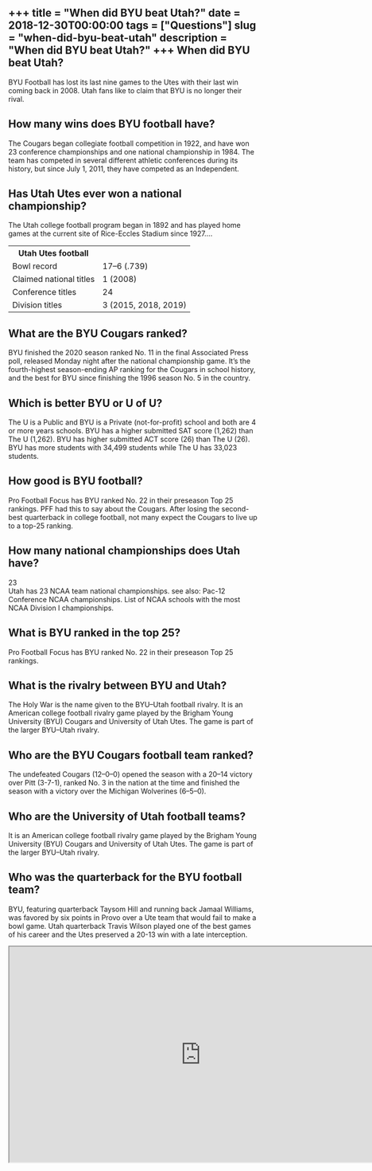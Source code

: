 +++
title = "When did BYU beat Utah?"
date = 2018-12-30T00:00:00
tags = ["Questions"]
slug = "when-did-byu-beat-utah"
description = "When did BYU beat Utah?"
+++
When did BYU beat Utah?
-----------------------

BYU Football has lost its last nine games to the Utes with their last win coming back in 2008. Utah fans like to claim that BYU is no longer their rival.

How many wins does BYU football have?
-------------------------------------

The Cougars began collegiate football competition in 1922, and have won 23 conference championships and one national championship in 1984. The team has competed in several different athletic conferences during its history, but since July 1, 2011, they have competed as an Independent.

Has Utah Utes ever won a national championship?
-----------------------------------------------

The Utah college football program began in 1892 and has played home games at the current site of Rice-Eccles Stadium since 1927….

<table><tr><th>Utah Utes football</th></tr><tr><td>Bowl record</td><td>17–6 (.739)</td></tr><tr><td>Claimed national titles</td><td>1 (2008)</td></tr><tr><td>Conference titles</td><td>24</td></tr><tr><td>Division titles</td><td>3 (2015, 2018, 2019)</td></tr></table>

What are the BYU Cougars ranked?
--------------------------------

BYU finished the 2020 season ranked No. 11 in the final Associated Press poll, released Monday night after the national championship game. It’s the fourth-highest season-ending AP ranking for the Cougars in school history, and the best for BYU since finishing the 1996 season No. 5 in the country.

Which is better BYU or U of U?
------------------------------

The U is a Public and BYU is a Private (not-for-profit) school and both are 4 or more years schools. BYU has a higher submitted SAT score (1,262) than The U (1,262). BYU has higher submitted ACT score (26) than The U (26). BYU has more students with 34,499 students while The U has 33,023 students.

How good is BYU football?
-------------------------

Pro Football Focus has BYU ranked No. 22 in their preseason Top 25 rankings. PFF had this to say about the Cougars. After losing the second-best quarterback in college football, not many expect the Cougars to live up to a top-25 ranking.

How many national championships does Utah have?
-----------------------------------------------

23  
Utah has 23 NCAA team national championships. see also: Pac-12 Conference NCAA championships. List of NCAA schools with the most NCAA Division I championships.

What is BYU ranked in the top 25?
---------------------------------

Pro Football Focus has BYU ranked No. 22 in their preseason Top 25 rankings.

What is the rivalry between BYU and Utah?
-----------------------------------------

The Holy War is the name given to the BYU–Utah football rivalry. It is an American college football rivalry game played by the Brigham Young University (BYU) Cougars and University of Utah Utes. The game is part of the larger BYU–Utah rivalry.

Who are the BYU Cougars football team ranked?
---------------------------------------------

The undefeated Cougars (12–0–0) opened the season with a 20–14 victory over Pitt (3-7-1), ranked No. 3 in the nation at the time and finished the season with a victory over the Michigan Wolverines (6–5–0).

Who are the University of Utah football teams?
----------------------------------------------

It is an American college football rivalry game played by the Brigham Young University (BYU) Cougars and University of Utah Utes. The game is part of the larger BYU–Utah rivalry.

Who was the quarterback for the BYU football team?
--------------------------------------------------

BYU, featuring quarterback Taysom Hill and running back Jamaal Williams, was favored by six points in Provo over a Ute team that would fail to make a bowl game. Utah quarterback Travis Wilson played one of the best games of his career and the Utes preserved a 20-13 win with a late interception.

<iframe allow="accelerometer; autoplay; clipboard-write; encrypted-media; gyroscope; picture-in-picture" allowfullscreen="" class="__youtube_prefs__  epyt-is-override  no-lazyload" data-no-lazy="1" data-origheight="433" data-origwidth="770" data-skipgform_ajax_framebjll="" height="433" id="_ytid_98813" loading="lazy" src="https://www.youtube.com/embed/mbyLCHNgdCk?enablejsapi=1&autoplay=0&cc_load_policy=0&cc_lang_pref=&iv_load_policy=1&loop=0&modestbranding=0&rel=1&fs=1&playsinline=0&autohide=2&theme=dark&color=red&controls=1&" title="YouTube player" width="770"></iframe>
